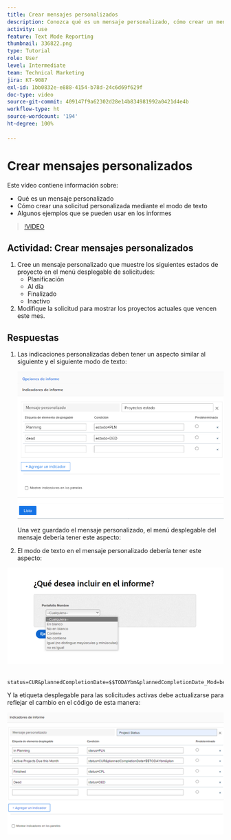 ```yaml
---
title: Crear mensajes personalizados
description: Conozca qué es un mensaje personalizado, cómo crear un mensaje personalizado usando el modo de texto y algunos ejemplos que puede usar en los informes en Workfront.
activity: use
feature: Text Mode Reporting
thumbnail: 336822.png
type: Tutorial
role: User
level: Intermediate
team: Technical Marketing
jira: KT-9087
exl-id: 1bb0832e-e888-4154-b78d-24c6d69f629f
doc-type: video
source-git-commit: 409147f9a62302d28e14b834981992a0421d4e4b
workflow-type: ht
source-wordcount: '194'
ht-degree: 100%

---
```


# Crear mensajes personalizados

Este vídeo contiene información sobre:

* Qué es un mensaje personalizado
* Cómo crear una solicitud personalizada mediante el modo de texto
* Algunos ejemplos que se pueden usar en los informes

>[!VIDEO](https://video.tv.adobe.com/v/336822/?quality=12&learn=on)

## Actividad: Crear mensajes personalizados

1. Cree un mensaje personalizado que muestre los siguientes estados de proyecto en el menú desplegable de solicitudes:
   * Planificación
   * Al día
   * Finalizado
   * Inactivo
1. Modifique la solicitud para mostrar los proyectos actuales que vencen este mes.

## Respuestas

1. Las indicaciones personalizadas deben tener un aspecto similar al siguiente y el siguiente modo de texto:

   ![Imagen de la pantalla para crear un nuevo filtro en el modo de texto](assets/cp-01.png)

   Una vez guardado el mensaje personalizado, el menú desplegable del mensaje debería tener este aspecto:

1. El modo de texto en el mensaje personalizado debería tener este aspecto:

![Imagen de la pantalla para crear un nuevo filtro en el modo de texto](assets/cp-02.png)

```
   status=CUR&plannedCompletionDate=$$TODAYbm&plannedCompletionDate_Mod=between&plannedCompletionDate_Range=$$TODAYem 
```

Y la etiqueta desplegable para las solicitudes activas debe actualizarse para reflejar el cambio en el código de esta manera:

![Imagen de la pantalla para crear un nuevo filtro en el modo de texto](assets/cp-02a.png)
